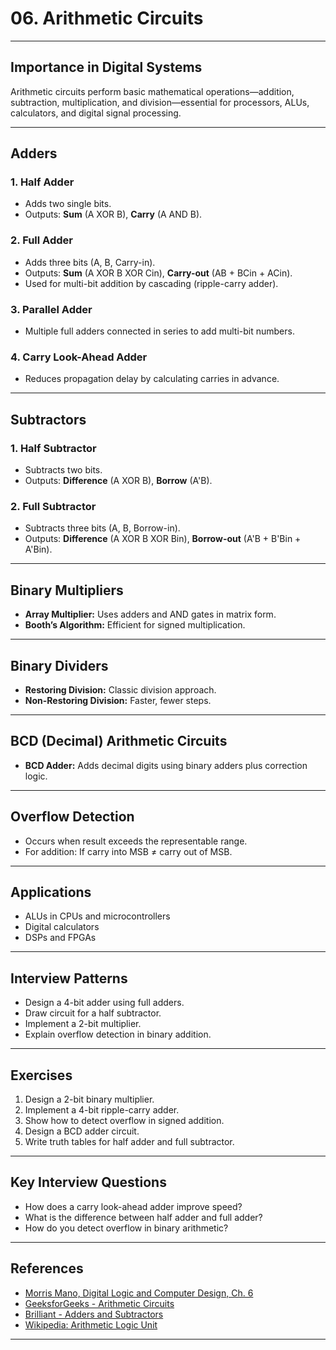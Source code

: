 # 06. Arithmetic Circuits

---

## Importance in Digital Systems

Arithmetic circuits perform basic mathematical operations—addition, subtraction, multiplication, and division—essential for processors, ALUs, calculators, and digital signal processing.

---

## Adders

### 1. Half Adder

- Adds two single bits.
- Outputs: **Sum** (A XOR B), **Carry** (A AND B).

### 2. Full Adder

- Adds three bits (A, B, Carry-in).
- Outputs: **Sum** (A XOR B XOR Cin), **Carry-out** (AB + BCin + ACin).
- Used for multi-bit addition by cascading (ripple-carry adder).

### 3. Parallel Adder

- Multiple full adders connected in series to add multi-bit numbers.

### 4. Carry Look-Ahead Adder

- Reduces propagation delay by calculating carries in advance.

---

## Subtractors

### 1. Half Subtractor

- Subtracts two bits.
- Outputs: **Difference** (A XOR B), **Borrow** (A'B).

### 2. Full Subtractor

- Subtracts three bits (A, B, Borrow-in).
- Outputs: **Difference** (A XOR B XOR Bin), **Borrow-out** (A'B + B'Bin + A'Bin).

---

## Binary Multipliers

- **Array Multiplier:** Uses adders and AND gates in matrix form.
- **Booth’s Algorithm:** Efficient for signed multiplication.

---

## Binary Dividers

- **Restoring Division:** Classic division approach.
- **Non-Restoring Division:** Faster, fewer steps.

---

## BCD (Decimal) Arithmetic Circuits

- **BCD Adder:** Adds decimal digits using binary adders plus correction logic.

---

## Overflow Detection

- Occurs when result exceeds the representable range.
- For addition: If carry into MSB ≠ carry out of MSB.

---

## Applications

- ALUs in CPUs and microcontrollers
- Digital calculators
- DSPs and FPGAs

---

## Interview Patterns

- Design a 4-bit adder using full adders.
- Draw circuit for a half subtractor.
- Implement a 2-bit multiplier.
- Explain overflow detection in binary addition.

---

## Exercises

1. Design a 2-bit binary multiplier.
2. Implement a 4-bit ripple-carry adder.
3. Show how to detect overflow in signed addition.
4. Design a BCD adder circuit.
5. Write truth tables for half adder and full subtractor.

---

## Key Interview Questions

- How does a carry look-ahead adder improve speed?
- What is the difference between half adder and full adder?
- How do you detect overflow in binary arithmetic?

---

## References

- [Morris Mano, Digital Logic and Computer Design, Ch. 6](https://www.amazon.com/Digital-Logic-Computer-Design-Mano/dp/0132145103)
- [GeeksforGeeks - Arithmetic Circuits](https://www.geeksforgeeks.org/arithmetic-circuits-in-digital-electronics/)
- [Brilliant - Adders and Subtractors](https://brilliant.org/wiki/adders-and-subtractors/)
- [Wikipedia: Arithmetic Logic Unit](https://en.wikipedia.org/wiki/Arithmetic_logic_unit)

---
